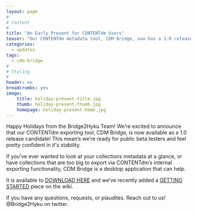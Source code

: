 ```yaml
---
layout: page
#
# Content
#
title: "An Early Present for CONTENTdm Users"
teaser: "Our CONTENTdm metadata tool, CDM Bridge, now has a 1.0 release candidate and wiki!"
categories:
  - updates
tags:
  - cdm-bridge
#
# Styling
#
header: no
breadcrumbs: yes
image:
    title: holiday-present-title.jpg
    thumb: holiday-present-thumb.jpg
    homepage: holiday-present-home.jpg
---
```


Happy Holidays from the Bridge2Hyku Team! We’re excited to announce that our CONTENTdm exporting tool, CDM Bridge, is now available as a 1.0 release candidate!  This mean’s we’re ready for public beta testers and feel pretty confident in it's stability.

If you’ve ever wanted to look at your collections metadata at a glance, or have collections that are too big to export via CONTENTdm’s internal exporting functionality, CDM Bridge is a desktop application that can help.  

It is available to [DOWNLOAD HERE](http://bit.ly/cdm-bridge) and we’ve recently added a [GETTING STARTED](https://github.com/Bridge2Hyku/cdm-bridge/wiki) piece on the wiki.

If you have any questions, requests, or plaudites. Reach out to us!  @Bridge2Hyku on twitter.
